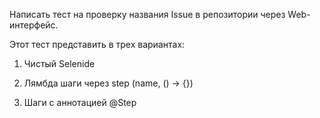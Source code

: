 Написать тест на проверку названия Issue в репозитории через Web-интерфейс.

Этот тест представить в трех вариантах:

1. Чистый Selenide

2. Лямбда шаги через step (name, () -> {})

3. Шаги с аннотацией @Step
